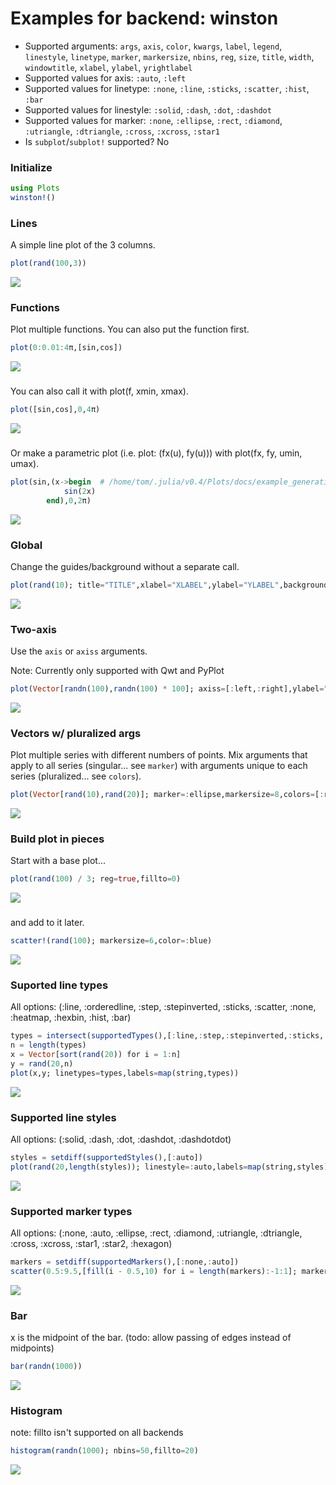 # Examples for backend: winston

- Supported arguments: `args`, `axis`, `color`, `kwargs`, `label`, `legend`, `linestyle`, `linetype`, `marker`, `markersize`, `nbins`, `reg`, `size`, `title`, `width`, `windowtitle`, `xlabel`, `ylabel`, `yrightlabel`
- Supported values for axis: `:auto`, `:left`
- Supported values for linetype: `:none`, `:line`, `:sticks`, `:scatter`, `:hist`, `:bar`
- Supported values for linestyle: `:solid`, `:dash`, `:dot`, `:dashdot`
- Supported values for marker: `:none`, `:ellipse`, `:rect`, `:diamond`, `:utriangle`, `:dtriangle`, `:cross`, `:xcross`, `:star1`
- Is `subplot`/`subplot!` supported? No

### Initialize

```julia
using Plots
winston!()
```

### Lines

A simple line plot of the 3 columns.

```julia
plot(rand(100,3))
```

![](../img/winston/winston_example_1.png)

### Functions

Plot multiple functions.  You can also put the function first.

```julia
plot(0:0.01:4π,[sin,cos])
```

![](../img/winston/winston_example_2.png)

### 

You can also call it with plot(f, xmin, xmax).

```julia
plot([sin,cos],0,4π)
```

![](../img/winston/winston_example_3.png)

### 

Or make a parametric plot (i.e. plot: (fx(u), fy(u))) with plot(fx, fy, umin, umax).

```julia
plot(sin,(x->begin  # /home/tom/.julia/v0.4/Plots/docs/example_generation.jl, line 33:
            sin(2x)
        end),0,2π)
```

![](../img/winston/winston_example_4.png)

### Global

Change the guides/background without a separate call.

```julia
plot(rand(10); title="TITLE",xlabel="XLABEL",ylabel="YLABEL",background_color=RGB(0.5,0.5,0.5))
```

![](../img/winston/winston_example_5.png)

### Two-axis

Use the `axis` or `axiss` arguments.

Note: Currently only supported with Qwt and PyPlot

```julia
plot(Vector[randn(100),randn(100) * 100]; axiss=[:left,:right],ylabel="LEFT",yrightlabel="RIGHT")
```

![](../img/winston/winston_example_6.png)

### Vectors w/ pluralized args

Plot multiple series with different numbers of points.  Mix arguments that apply to all series (singular... see `marker`) with arguments unique to each series (pluralized... see `colors`).

```julia
plot(Vector[rand(10),rand(20)]; marker=:ellipse,markersize=8,colors=[:red,:blue])
```

![](../img/winston/winston_example_7.png)

### Build plot in pieces

Start with a base plot...

```julia
plot(rand(100) / 3; reg=true,fillto=0)
```

![](../img/winston/winston_example_8.png)

### 

and add to it later.

```julia
scatter!(rand(100); markersize=6,color=:blue)
```

![](../img/winston/winston_example_9.png)

### Suported line types

All options: (:line, :orderedline, :step, :stepinverted, :sticks, :scatter, :none, :heatmap, :hexbin, :hist, :bar)

```julia
types = intersect(supportedTypes(),[:line,:step,:stepinverted,:sticks,:scatter])
n = length(types)
x = Vector[sort(rand(20)) for i = 1:n]
y = rand(20,n)
plot(x,y; linetypes=types,labels=map(string,types))
```

![](../img/winston/winston_example_11.png)

### Supported line styles

All options: (:solid, :dash, :dot, :dashdot, :dashdotdot)

```julia
styles = setdiff(supportedStyles(),[:auto])
plot(rand(20,length(styles)); linestyle=:auto,labels=map(string,styles))
```

![](../img/winston/winston_example_12.png)

### Supported marker types

All options: (:none, :auto, :ellipse, :rect, :diamond, :utriangle, :dtriangle, :cross, :xcross, :star1, :star2, :hexagon)

```julia
markers = setdiff(supportedMarkers(),[:none,:auto])
scatter(0.5:9.5,[fill(i - 0.5,10) for i = length(markers):-1:1]; marker=:auto,labels=map(string,markers),markersize=10)
```

![](../img/winston/winston_example_13.png)

### Bar

x is the midpoint of the bar. (todo: allow passing of edges instead of midpoints)

```julia
bar(randn(1000))
```

![](../img/winston/winston_example_14.png)

### Histogram

note: fillto isn't supported on all backends

```julia
histogram(randn(1000); nbins=50,fillto=20)
```

![](../img/winston/winston_example_15.png)

